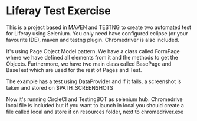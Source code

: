 # Liferay Test Exercise

This is a project based in MAVEN and TESTNG to create two automated test for Liferay using Selenium. You only need have configured eclipse (or your favourite IDE), maven and testng plugin. Chromedriver is also included.

It's using Page Object Model pattern. We have a class called FormPage where we have defined all elements from it and the methods to get the Objects.
Furthermore, we have two main class called BasePage and BaseTest which are used for the rest of Pages and Test. 

The example has a test using DataProvider and if it fails, a screenshot is taken and stored on $PATH_SCREENSHOTS


Now it's running CircleCI and TestingBOT as selenium hub. Chromedrive local file is included but if you want to launch in local you should
create a file called local and store it on resources folder, next to chromedriver.exe

